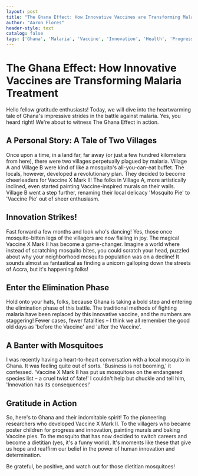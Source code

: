 ```yaml
---
layout: post
title: "The Ghana Effect: How Innovative Vaccines are Transforming Malaria Treatment"
author: "Aaron Flores"
header-style: text
catalog: false
tags: ['Ghana', 'Malaria', 'Vaccine', 'Innovation', 'Health', 'Progress']
---
```


# The Ghana Effect: How Innovative Vaccines are Transforming Malaria Treatment

Hello fellow gratitude enthusiasts! Today, we will dive into the heartwarming tale of Ghana's impressive strides in the battle against malaria. Yes, you heard right! We're about to witness The Ghana Effect in action. 

## A Personal Story: A Tale of Two Villages
Once upon a time, in a land far, far away (or just a few hundred kilometers from here), there were two villages perpetually plagued by malaria. Village A and Village B were kind of like a mosquito's all-you-can-eat buffet. The locals, however, developed a revolutionary plan. They decided to become cheerleaders for Vaccine X Mark II! The folks in Village A, more artistically inclined, even started painting Vaccine-inspired murals on their walls. Village B went a step further, renaming their local delicacy 'Mosquito Pie' to 'Vaccine Pie' out of sheer enthusiasm.

## Innovation Strikes!
Fast forward a few months and look who's dancing! Yes, those once mosquito-bitten legs of the villagers are now flailing in joy. The magical Vaccine X Mark II has become a game-changer. Imagine a world where instead of scratching mosquito bites, you could scratch your head, puzzled about why your neighborhood mosquito population was on a decline! It sounds almost as fantastical as finding a unicorn galloping down the streets of Accra, but it's happening folks!

## Enter the Elimination Phase
Hold onto your hats, folks, because Ghana is taking a bold step and entering the elimination phase of this battle. The traditional methods of fighting malaria have been replaced by this innovative vaccine, and the numbers are staggering! Fewer cases, fewer fatalities – I think we all remember the good old days as 'before the Vaccine' and 'after the Vaccine'.

## A Banter with Mosquitoes
I was recently having a heart-to-heart conversation with a local mosquito in Ghana. It was feeling quite out of sorts. 'Business is not booming,' it confessed. 'Vaccine X Mark II has put us mosquitoes on the endangered species list – a cruel twist of fate!' I couldn't help but chuckle and tell him, 'Innovation has its consequences!'

## Gratitude in Action
So, here's to Ghana and their indomitable spirit! To the pioneering researchers who developed Vaccine X Mark II. To the villagers who became poster children for progress and innovation, painting murals and baking Vaccine pies. To the mosquito that has now decided to switch careers and become a dietitian (yes, it's a funny world). It's moments like these that give us hope and reaffirm our belief in the power of human innovation and determination.

Be grateful, be positive, and watch out for those dietitian mosquitoes!